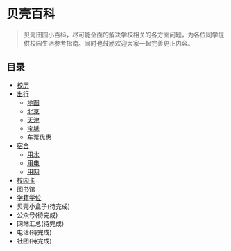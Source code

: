 # 贝壳百科

> 贝壳田园小百科，尽可能全面的解决学校相关的各方面问题，为各位同学提供校园生活参考指南。同时也鼓励欢迎大家一起完善更正内容。

## 目录

* [校历](calendar.md)
* [出行](traffic/index.md)
  * [地图](traffic/map.md)
  * [北京](traffic/beijing.md)
  * [天津](traffic/tianjin.md)
  * [宝坻](traffic/baodi.md)
  * [车票优惠](traffic/train.md)
* [宿舍](dormitory/index.md)
  * [用水](dormitory/water.md)
  * [用电](dormitory/electricity.md)
  * [用网](dormitory/internet.md)
* [校园卡](card.md)
* [图书馆](library.md)
* [学籍学位](academic.md)
* 贝壳小盒子(待完成)
* 公众号(待完成)
* 网站汇总(待完成)
* 电话(待完成)
* 社团(待完成)

